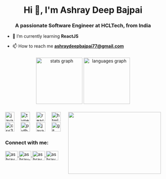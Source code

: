 <h1 align="center">Hi 👋, I'm Ashray Deep Bajpai</h1>
<h3 align="center">A passionate Software Engineer at HCLTech, from India</h3>

- 🌱 I’m currently learning **ReactJS**

- 📫 How to reach me **ashraydeepbajpai77@gmail.com**

###
<div align="center">
  <img src="https://github-readme-stats.vercel.app/api?username=ashraydeep96&show_icons=true&locale=en" height="150" alt="stats graph"  />
  <img src="https://github-readme-stats.vercel.app/api/top-langs?username=ashraydeep96&show_icons=true&locale=en&layout=compact" height="150" alt="languages graph"  />
</div>

###

<img align="right" height="200" width="300" src="https://camo.githubusercontent.com/40165a147c3dcea0fa1db780bb533fc5f98546ccfb9d5d05ddb2f429277f5348/68747470733a2f2f616e616c7974696373696e6469616d61672e636f6d2f77702d636f6e74656e742f75706c6f6164732f323031382f31322f646576656c6f7065722d6472696262626c652e676966"  />

###

<div align="left">
  <img src="https://cdn.jsdelivr.net/gh/devicons/devicon/icons/javascript/javascript-original.svg" height="30" alt="javascript logo"  />
  <img width="12" />
  <img src="https://cdn.jsdelivr.net/gh/devicons/devicon/icons/typescript/typescript-original.svg" height="30" alt="typescript logo"  />
  <img width="12" />
  <img src="https://cdn.jsdelivr.net/gh/devicons/devicon/icons/react/react-original.svg" height="30" alt="react logo"  />
  <img width="12" />
  <img src="https://cdn.jsdelivr.net/gh/devicons/devicon/icons/html5/html5-original.svg" height="30" alt="html5 logo"  />
  <img width="12" />
  <img src="https://cdn.jsdelivr.net/gh/devicons/devicon/icons/css3/css3-original.svg" height="30" alt="css3 logo"  />
  <img width="12" />
  <img src="https://cdn.jsdelivr.net/gh/devicons/devicon/icons/python/python-original.svg" height="30" alt="python logo"  />
  <img width="12" />
  <img src="https://cdn.jsdelivr.net/gh/devicons/devicon/icons/java/java-original-wordmark.svg" height="30" alt="java logo" />
  <img width="12" />
  <img src="https://cdn.jsdelivr.net/gh/devicons/devicon/icons/git/git-plain-wordmark.svg" height="30" alt="git" />       
</div>


<h3 align="left">Connect with me:</h3>
<p align="left">
  <a href="https://twitter.com/ashray_dee34247" target="blank">
    <img align="center" src="https://raw.githubusercontent.com/rahuldkjain/github-profile-readme-generator/master/src/images/icons/Social/twitter.svg" alt="ashray_dee34247" height="30" width="40" />
  </a>
  <a href="https://linkedin.com/in/ashray-deep-bajpai" target="blank">
    <img align="center" src="https://raw.githubusercontent.com/rahuldkjain/github-profile-readme-generator/master/src/images/icons/Social/linked-in-alt.svg" alt="ashray-deep-bajpai" height="30" width="40" />
  </a>
  <a href="https://fb.com/ashraydeepbajpai96" target="blank">
    <img align="center" src="https://raw.githubusercontent.com/rahuldkjain/github-profile-readme-generator/master/src/images/icons/Social/facebook.svg" alt="ashraydeepbajpai96" height="30" width="40" />
  </a>
  <a href="https://instagram.com/ashraydeepbajpai237" target="blank">
    <img align="center" src="https://raw.githubusercontent.com/rahuldkjain/github-profile-readme-generator/master/src/images/icons/Social/instagram.svg" alt="ashraydeepbajpai237" height="30" width="40" />
  </a>
</p>
